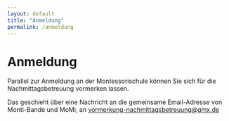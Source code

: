 ```yaml
---
layout: default
title: "Anmeldung"
permalink: /anmeldung
---
```


# Anmeldung

Parallel zur Anmeldung an der Montessorischule können Sie sich für die Nachmittagsbetreuung vormerken lassen.

Das geschieht über eine Nachricht an die gemeinsame Email-Adresse von Monti-Bande und MoMi, an <a href="mailto:vormerkung-nachmittagsbetreuung@gmx.de">vormerkung-nachmittagsbetreuung@gmx.de</a>
